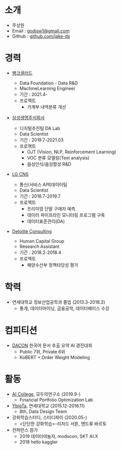 # 소개

* 주상원
* Email : godjsw1@gmail.com
* Github : [github.com/jake-ds](https://github.com/jake-ds)

# 경력
* [뱅크샐러드](http://www.samsunglife.com/)
    - Data Foundation - Data R&D
    - MachineLearning Engineer 
    - 기간 : 2021.4-
    - 프로젝트
        - 가계부 내역분류 개선 

* [삼성생명주식회사](http://www.samsunglife.com/)
    - 디지털추진팀 DA Lab
    - Data Scientist
    - 기간 : 2019.7-2021.03
    - 프로젝트
        - OJT (Vision, NLP, Reinforcement Learning)
        - VOC 분류 모델링(Text analysis)
        - 음성인식/음성합성 R&D
    
* [LG CNS](https://www.lgcns.co.kr/)
    - 통신/서비스 AI빅데이터팀
    - Data Scientist
    - 기간 : 2018.7-2019.7
    - 프로젝트
        - 프리미엄 단말 구매자 예측
        - 데이터 파이프라인 모니터링 프로그램 구축
        - 데이터표준관리(DA)

* [Deloitte Consulting](https://www2.deloitte.com/kr/ko/services/consulting-deloitte.html)
    - Human Capital Group
    - Research Assistant
    - 기간 : 2018.2-2018.4
    - 프로젝트
        - 해양수산부 정책타당성 평가
    
# 학력
* 연세대학교 정보산업공학과 졸업 (2013.3-2018.2)
    - 통계, 데이터마이닝, 금융공학, 데이터베이스 수강 

# 컴피티션
* [DACON](http:https://dacon.io/competitions/official/235671/overview/) 한국어 문서 추출 요약 AI 경진대회
    - Public 7위, Private 6위
    - KoBERT + Order Weight Modeling

# 활동
* [AI College](http://aic.yangjaehub.com/), 모두의연구소 (2019.9-)
    - Financial Portfolio Optimization Lab
* [YbigTa](http://ybigta.com/), 연세대학교 (2015.12-2016.11)
    - 8th, Data Design Team
* 강화학습스터디, 스터디파이 (2020.05-)
    - <단단한 강화학습>-리처드 서튼, 앤드류 바르토
* 컨퍼런스 참가
    - 2019 데이터야놀자, moducon, SKT AI.X
    - 2018 hello kaggler
    
